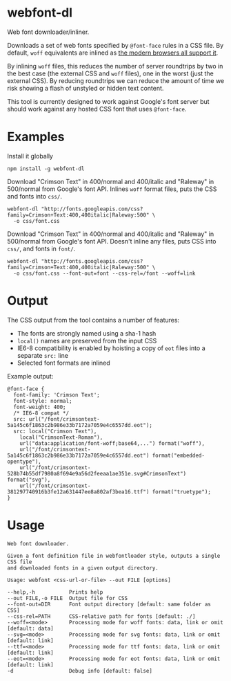 webfont-dl
==========

Web font downloader/inliner.

Downloads a set of web fonts specified by `@font-face` rules in a CSS file. By default, `woff` equivalents are inlined as [the modern browsers all support it](http://en.wikipedia.org/wiki/Web_Open_Font_Format).

By inlining `woff` files, this reduces the number of server roundtrips by two in the best case (the external CSS and `woff` files), one in the worst (just the external CSS). By reducing roundtrips we can reduce the amount of time we risk showing a flash of unstyled or hidden text content.

This tool is currently designed to work against Google's font server but should work against any hosted CSS font that uses `@font-face`.

Examples
========

Install it globally

    npm install -g webfont-dl

Download "Crimson Text" in 400/normal and 400/italic and "Raleway" in 500/normal from Google's font API. Inlines `woff` format files, puts the CSS and fonts into `css/`.

    webfont-dl "http://fonts.googleapis.com/css?family=Crimson+Text:400,400italic|Raleway:500" \
      -o css/font.css
  
Download "Crimson Text" in 400/normal and 400/italic and "Raleway" in 500/normal from Google's font API. Doesn't inline any files, puts CSS into `css/`, and fonts in `font/`.

    webfont-dl "http://fonts.googleapis.com/css?family=Crimson+Text:400,400italic|Raleway:500" \
      -o css/font.css --font-out=font --css-rel=/font --woff=link

Output
======

The CSS output from the tool contains a number of features:

  * The fonts are strongly named using a sha-1 hash
  * `local()` names are preserved from the input CSS
  * IE6-8 compatibility is enabled by hoisting a copy of `eot` files into a separate `src:` line
  * Selected font formats are inlined

Example output:

    @font-face {
      font-family: 'Crimson Text';
      font-style: normal;
      font-weight: 400;
      /* IE6-8 compat */
      src: url("/font/crimsontext-5a145c6f1863c2b986e33b7172a7059e4c6557dd.eot");
      src: local("Crimson Text"), 
        local("CrimsonText-Roman"), 
        url("data:application/font-woff;base64,...") format("woff"), 
        url("/font/crimsontext-5a145c6f1863c2b986e33b7172a7059e4c6557dd.eot") format("embedded-opentype"), 
        url("/font/crimsontext-528b74b55df7980a8f694e9a56d2feeaa1ae351e.svg#CrimsonText") format("svg"), 
        url("/font/crimsontext-381297740916b3fe12a631447ee8a802af3bea16.ttf") format("truetype");
    }

Usage
=====
    
    Web font downloader.
    
    Given a font definition file in webfontloader style, outputs a single CSS file
    and downloaded fonts in a given output directory.
    
    Usage: webfont <css-url-or-file> --out FILE [options]
    
    --help,-h           Prints help
    --out FILE,-o FILE  Output file for CSS
    --font-out=DIR      Font output directory [default: same folder as CSS]
    --css-rel=PATH      CSS-relative path for fonts [default: ./]
    --woff=<mode>       Processing mode for woff fonts: data, link or omit [default: data]
    --svg=<mode>        Processing mode for svg fonts: data, link or omit [default: link]
    --ttf=<mode>        Processing mode for ttf fonts: data, link or omit [default: link]
    --eot=<mode>        Processing mode for eot fonts: data, link or omit [default: link]
    -d                  Debug info [default: false]
